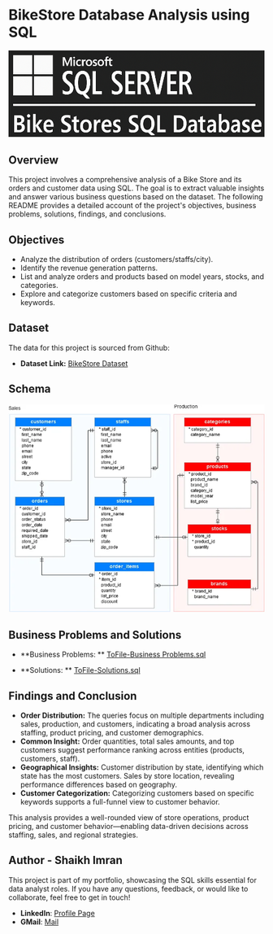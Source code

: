 # BikeStore Database Analysis using SQL

![](https://github.com/skimran45/BikeStore-Portfolio-Project-SQL/blob/3db15d71d5de1ea065861ae7790b77da366ff7ad/logo.png)

## Overview
This project involves a comprehensive analysis of a Bike Store and its orders and customer data using SQL. The goal is to extract valuable insights and answer various business questions based on the dataset. The following README provides a detailed account of the project's objectives, business problems, solutions, findings, and conclusions.

## Objectives

- Analyze the distribution of orders (customers/staffs/city).
- Identify the revenue generation patterns.
- List and analyze orders and products based on model years, stocks, and categories.
- Explore and categorize customers based on specific criteria and keywords.

## Dataset

The data for this project is sourced from Github:

- **Dataset Link:** [BikeStore Dataset](https://github.com/sebsto/babelfish-demo.git)

## Schema

![](https://github.com/skimran45/BikeStore-Portfolio-Project-SQL/blob/3db15d71d5de1ea065861ae7790b77da366ff7ad/schema.png)

## Business Problems and Solutions

- **Business Problems: ** [ToFile-Business Problems.sql](https://github.com/skimran45/BikeStore-Portfolio-Project-SQL/blob/3db15d71d5de1ea065861ae7790b77da366ff7ad/Business%20Problems.sql)

- **Solutions: ** [ToFile-Solutions.sql](https://github.com/skimran45/BikeStore-Portfolio-Project-SQL/blob/3db15d71d5de1ea065861ae7790b77da366ff7ad/Solutions.sql)

## Findings and Conclusion

- **Order Distribution:** The queries focus on multiple departments including sales, production, and customers, indicating a broad analysis across staffing, product pricing, and customer demographics.
- **Common Insight:** Order quantities, total sales amounts, and top customers suggest performance ranking across entities (products, customers, staff).
- **Geographical Insights:** Customer distribution by state, identifying which state has the most customers. Sales by store location, revealing performance differences based on geography.
- **Customer Categorization:** Categorizing customers based on specific keywords supports a full-funnel view to customer behavior.

This analysis provides a well-rounded view of store operations, product pricing, and customer behavior—enabling data-driven decisions across staffing, sales, and regional strategies.



## Author - Shaikh Imran

This project is part of my portfolio, showcasing the SQL skills essential for data analyst roles. If you have any questions, feedback, or would like to collaborate, feel free to get in touch!

- **LinkedIn**: [Profile Page](https://www.linkedin.com/in/shaikh-imran-25b289161/)
- **GMail**: [Mail](mailto:skimran45.si@gmail.com)
